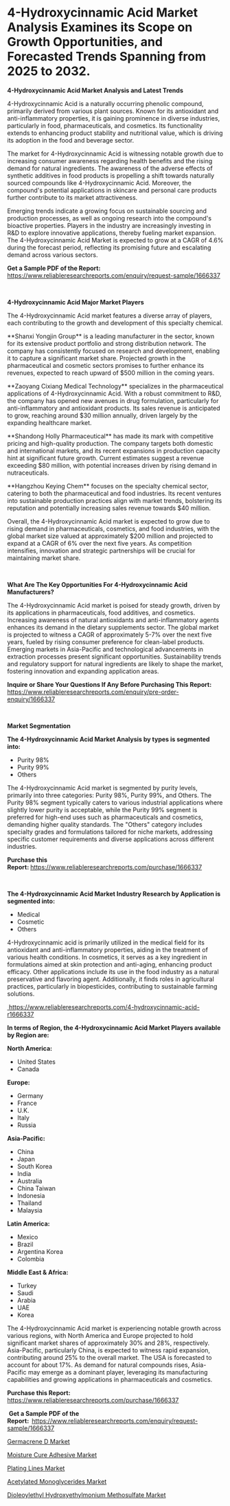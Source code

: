 <p><h1>4-Hydroxycinnamic Acid Market Analysis Examines its Scope on Growth Opportunities, and Forecasted Trends Spanning from 2025 to 2032.</h1></p><p><strong>4-Hydroxycinnamic Acid Market Analysis and Latest Trends</strong></p>
<p><p>4-Hydroxycinnamic Acid is a naturally occurring phenolic compound, primarily derived from various plant sources. Known for its antioxidant and anti-inflammatory properties, it is gaining prominence in diverse industries, particularly in food, pharmaceuticals, and cosmetics. Its functionality extends to enhancing product stability and nutritional value, which is driving its adoption in the food and beverage sector.</p><p>The market for 4-Hydroxycinnamic Acid is witnessing notable growth due to increasing consumer awareness regarding health benefits and the rising demand for natural ingredients. The awareness of the adverse effects of synthetic additives in food products is propelling a shift towards naturally sourced compounds like 4-Hydroxycinnamic Acid. Moreover, the compound's potential applications in skincare and personal care products further contribute to its market attractiveness.</p><p>Emerging trends indicate a growing focus on sustainable sourcing and production processes, as well as ongoing research into the compound's bioactive properties. Players in the industry are increasingly investing in R&D to explore innovative applications, thereby fueling market expansion. The 4-Hydroxycinnamic Acid Market is expected to grow at a CAGR of 4.6% during the forecast period, reflecting its promising future and escalating demand across various sectors.</p></p>
<p><strong>Get a Sample PDF of the Report:&nbsp;</strong> <a href="https://www.reliableresearchreports.com/enquiry/request-sample/1666337?utm_campaign=9&utm_medium=2&utm_source=Github&utm_content=ia&utm_term=05032025&utm_id=4-hydroxycinnamic-acid">https://www.reliableresearchreports.com/enquiry/request-sample/1666337</a></p>
<p>&nbsp;</p>
<p><strong>4-Hydroxycinnamic Acid Major Market Players</strong></p>
<p><p>The 4-Hydroxycinnamic Acid market features a diverse array of players, each contributing to the growth and development of this specialty chemical.</p><p>**Shanxi Yongjin Group** is a leading manufacturer in the sector, known for its extensive product portfolio and strong distribution network. The company has consistently focused on research and development, enabling it to capture a significant market share. Projected growth in the pharmaceutical and cosmetic sectors promises to further enhance its revenues, expected to reach upward of $500 million in the coming years.</p><p>**Zaoyang Cixiang Medical Technology** specializes in the pharmaceutical applications of 4-Hydroxycinnamic Acid. With a robust commitment to R&D, the company has opened new avenues in drug formulation, particularly for anti-inflammatory and antioxidant products. Its sales revenue is anticipated to grow, reaching around $30 million annually, driven largely by the expanding healthcare market.</p><p>**Shandong Holly Pharmaceutical** has made its mark with competitive pricing and high-quality production. The company targets both domestic and international markets, and its recent expansions in production capacity hint at significant future growth. Current estimates suggest a revenue exceeding $80 million, with potential increases driven by rising demand in nutraceuticals.</p><p>**Hangzhou Keying Chem** focuses on the specialty chemical sector, catering to both the pharmaceutical and food industries. Its recent ventures into sustainable production practices align with market trends, bolstering its reputation and potentially increasing sales revenue towards $40 million.</p><p>Overall, the 4-Hydroxycinnamic Acid market is expected to grow due to rising demand in pharmaceuticals, cosmetics, and food industries, with the global market size valued at approximately $200 million and projected to expand at a CAGR of 6% over the next five years. As competition intensifies, innovation and strategic partnerships will be crucial for maintaining market share.</p></p>
<p>&nbsp;</p>
<p><strong>What Are The Key Opportunities For 4-Hydroxycinnamic Acid Manufacturers?</strong></p>
<p><p>The 4-Hydroxycinnamic Acid market is poised for steady growth, driven by its applications in pharmaceuticals, food additives, and cosmetics. Increasing awareness of natural antioxidants and anti-inflammatory agents enhances its demand in the dietary supplements sector. The global market is projected to witness a CAGR of approximately 5-7% over the next five years, fueled by rising consumer preference for clean-label products. Emerging markets in Asia-Pacific and technological advancements in extraction processes present significant opportunities. Sustainability trends and regulatory support for natural ingredients are likely to shape the market, fostering innovation and expanding application areas.</p></p>
<p><strong>Inquire or Share Your Questions If Any Before Purchasing This Report:</strong> <a href="https://www.reliableresearchreports.com/enquiry/pre-order-enquiry/1666337?utm_campaign=9&utm_medium=2&utm_source=Github&utm_content=ia&utm_term=05032025&utm_id=4-hydroxycinnamic-acid">https://www.reliableresearchreports.com/enquiry/pre-order-enquiry/1666337</a></p>
<p>&nbsp;</p>
<p><strong>Market Segmentation</strong></p>
<p><strong>The 4-Hydroxycinnamic Acid Market Analysis by types is segmented into:</strong></p>
<p><ul><li>Purity 98%</li><li>Purity 99%</li><li>Others</li></ul></p>
<p><p>The 4-Hydroxycinnamic Acid market is segmented by purity levels, primarily into three categories: Purity 98%, Purity 99%, and Others. The Purity 98% segment typically caters to various industrial applications where slightly lower purity is acceptable, while the Purity 99% segment is preferred for high-end uses such as pharmaceuticals and cosmetics, demanding higher quality standards. The "Others" category includes specialty grades and formulations tailored for niche markets, addressing specific customer requirements and diverse applications across different industries.</p></p>
<p><strong>Purchase this Report:&nbsp;</strong><a href="https://www.reliableresearchreports.com/purchase/1666337?utm_campaign=9&utm_medium=2&utm_source=Github&utm_content=ia&utm_term=05032025&utm_id=4-hydroxycinnamic-acid">https://www.reliableresearchreports.com/purchase/1666337</a></p>
<p>&nbsp;</p>
<p><strong>The 4-Hydroxycinnamic Acid Market Industry Research by Application is segmented into:</strong></p>
<p><ul><li>Medical</li><li>Cosmetic</li><li>Others</li></ul></p>
<p><p>4-Hydroxycinnamic acid is primarily utilized in the medical field for its antioxidant and anti-inflammatory properties, aiding in the treatment of various health conditions. In cosmetics, it serves as a key ingredient in formulations aimed at skin protection and anti-aging, enhancing product efficacy. Other applications include its use in the food industry as a natural preservative and flavoring agent. Additionally, it finds roles in agricultural practices, particularly in biopesticides, contributing to sustainable farming solutions.</p></p>
<p><a href="https://www.reliableresearchreports.com/4-hydroxycinnamic-acid-r1666337?utm_campaign=9&utm_medium=2&utm_source=Github&utm_content=ia&utm_term=05032025&utm_id=4-hydroxycinnamic-acid">&nbsp;https://www.reliableresearchreports.com/4-hydroxycinnamic-acid-r1666337</a></p>
<p><strong>In terms of Region, the 4-Hydroxycinnamic Acid Market Players available by Region are:</strong></p>
<p>
    <p> <strong> North America: </strong>
        <ul>
            <li>United States</li>
            <li>Canada</li>
        </ul>
        </p> 
    <p> <strong> Europe: </strong>
        <ul>
            <li>Germany</li>
            <li>France</li>
            <li>U.K.</li>
            <li>Italy</li>
            <li>Russia</li>
        </ul>
        </p> 
    <p> <strong> Asia-Pacific: </strong>
        <ul>
            <li>China</li>
            <li>Japan</li>
            <li>South Korea</li>
            <li>India</li>
            <li>Australia</li>
            <li>China Taiwan</li>
            <li>Indonesia</li>
            <li>Thailand</li>
            <li>Malaysia</li>
        </ul>
        </p> 
    <p> <strong> Latin America: </strong>
        <ul>
            <li>Mexico</li>
            <li>Brazil</li>
            <li>Argentina Korea</li>
            <li>Colombia</li>
        </ul>
        </p> 
    <p> <strong> Middle East & Africa: </strong>
        <ul>
            <li>Turkey</li>
            <li>Saudi</li>
            <li>Arabia</li>
            <li>UAE</li>
            <li>Korea</li>
        </ul>
    </p>
    </p>
<p><p>The 4-Hydroxycinnamic Acid market is experiencing notable growth across various regions, with North America and Europe projected to hold significant market shares of approximately 30% and 28%, respectively. Asia-Pacific, particularly China, is expected to witness rapid expansion, contributing around 25% to the overall market. The USA is forecasted to account for about 17%. As demand for natural compounds rises, Asia-Pacific may emerge as a dominant player, leveraging its manufacturing capabilities and growing applications in pharmaceuticals and cosmetics.</p></p>
<p><strong>Purchase this Report: </strong><a href="https://www.reliableresearchreports.com/purchase/1666337?utm_campaign=9&utm_medium=2&utm_source=Github&utm_content=ia&utm_term=05032025&utm_id=4-hydroxycinnamic-acid">https://www.reliableresearchreports.com/purchase/1666337</a></p>
<p>&nbsp;<strong>Get a Sample PDF of the Report:&nbsp;&nbsp;</strong><a href="https://www.reliableresearchreports.com/enquiry/request-sample/1666337?utm_campaign=9&utm_medium=2&utm_source=Github&utm_content=ia&utm_term=05032025&utm_id=4-hydroxycinnamic-acid">https://www.reliableresearchreports.com/enquiry/request-sample/1666337</a></p>
<p><strong></strong></p>
<p><p><a href="https://github.com/nacrehuipie/Market-Research-Report-List-1/blob/main/germacrene-d-market.md?utm_campaign=9&utm_medium=2&utm_source=Github&utm_content=ia&utm_term=05032025&utm_id=4-hydroxycinnamic-acid">Germacrene D Market</a></p><p><a href="https://github.com/forgazerbyjt/Market-Research-Report-List-1/blob/main/moisture-cure-adhesive-market.md?utm_campaign=9&utm_medium=2&utm_source=Github&utm_content=ia&utm_term=05032025&utm_id=4-hydroxycinnamic-acid">Moisture Cure Adhesive Market</a></p><p><a href="https://github.com/oshrykauraj7/Market-Research-Report-List-1/blob/main/plating-lines-market.md?utm_campaign=9&utm_medium=2&utm_source=Github&utm_content=ia&utm_term=05032025&utm_id=4-hydroxycinnamic-acid">Plating Lines Market</a></p><p><a href="https://github.com/wynonachirei9/Market-Research-Report-List-1/blob/main/acetylated-monoglycerides-market.md?utm_campaign=9&utm_medium=2&utm_source=Github&utm_content=ia&utm_term=05032025&utm_id=4-hydroxycinnamic-acid">Acetylated Monoglycerides Market</a></p><p><a href="https://github.com/merkinedry7b/Market-Research-Report-List-1/blob/main/dioleoylethyl-hydroxyethylmonium-methosulfate-market.md?utm_campaign=9&utm_medium=2&utm_source=Github&utm_content=ia&utm_term=05032025&utm_id=4-hydroxycinnamic-acid">Dioleoylethyl Hydroxyethylmonium Methosulfate Market</a></p></p>